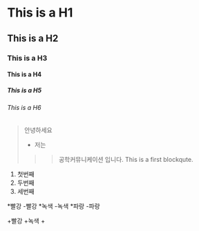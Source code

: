 # This is a H1
## This is a H2
### This is a H3
#### This is a H4
##### This is a H5
###### This is a H6


> 안녕하세요
>+ 저는
>>> 공학커뮤니케이션 입니다.
>>> This is a first blockqute.

1. 첫번째
2. 두번째
3. 세번째

*빨강   -빨강
 *녹색   -녹색
  *파랑   -파랑
 
+빨강
 +녹색
  +
